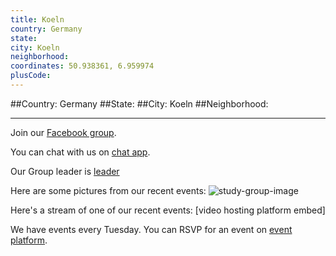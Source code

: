 ```yaml
---
title: Koeln
country: Germany
state: 
city: Koeln
neighborhood: 
coordinates: 50.938361, 6.959974
plusCode:
---
```


##Country: Germany
##State: 
##City: Koeln
##Neighborhood: 
*****
Join our [Facebook group](https://www.facebook.com/groups/free.code.camp.koeln).

You can chat with us on [chat app]().

Our Group leader is [leader]()

Here are some pictures from our recent events:
![study-group-image]()

Here's a stream of one of our recent events:
[video hosting platform embed]

We have events every Tuesday. You can RSVP for an event on [event platform]().
